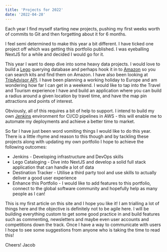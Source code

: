 ```yaml
---
title: 'Projects for 2022' 
date: '2022-04-28'
---
```


Each year I find myself starting new projects, pushing my first weeks worth of commits to Git and then forgetting about it for 6 months.

I feel semi determined to make this year a bit different. I have ticked one project off which was getting this portfolio published. I was eyeballing NextJS for a while and decided I would go for it.

This year I want to deep dive into some heavy data projects. I would love to build a [Lego](https://lego.com/) querying database and perhaps hook it in to [Amazon](https://amazon.com/) so you can search kits and find them on Amazon. I have also been looking at [TripAdvisor API](https://www.tripadvisor.com/developers). I have been planning a working holiday to Europe and am wondering how far I can get in a weekend. I would like to tap into the Travel and Tourism experience I have and build an application where you can build a radius around a given location by travel time, and have the map pin attractions and points of interest.

Obviously, all of this requires a bit of help to support. I intend to build my own [Jenkins](https://www.jenkins.io/) environment for CI/CD pipelines in AWS - this will enable me to automate my deployments and achieve a better time to market.

So far I have just been word vomiting things I would like to do this year. There is a little rhyme and reason to this though and by tackling these projects along with updating my own portfolio I hope to achieve the following outcomes:

- Jenkins - Developing infrastructure and DevOps skills
- Lego Cataloging - Dive into NextJS and develop a solid full stack application that can handle a lot of data
- Destination Tracker - Utilise a third party tool and use skills to actually deliver a good user experience
- Enhance this Portfolio - I would like to add features to this portfolio, connect to the global software community and hopefully help as many people as I can!

This is my first article on this site and I hope you like it! I am trialling a lot of things here and the objective is definitely not to be agile here. I will be building everything custom to get some good practice in and build features such as commenting, newsletters and maybe even user accounts and competitions down the track. Once I have a way to communicate with users I hope to see some suggestions from anyone who is taking the time to read this!

Cheers!
Jacob